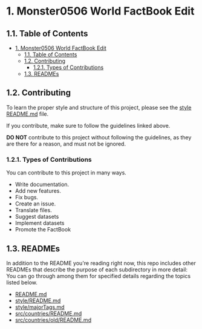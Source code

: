 # 1. Monster0506 World FactBook Edit

## 1.1. Table of Contents

- [1. Monster0506 World FactBook Edit](#1-monster0506-world-factbook-edit)
  - [1.1. Table of Contents](#11-table-of-contents)
  - [1.2. Contributing](#12-contributing)
    - [1.2.1. Types of Contributions](#121-types-of-contributions)
  - [1.3. READMEs](#13-readmes)

## 1.2. Contributing

To learn the proper style and structure of this project, please see the [style README.md](style/README.md) file.

If you contribute, make sure to follow the guidelines linked above.

__DO NOT__ contribute to this project without following the guidelines, as they are there for a reason, and must not be ignored.

### 1.2.1. Types of Contributions

You can contribute to this project in many ways.

- Write documentation.
- Add new features.
- Fix bugs.
- Create an issue.
- Translate files.
- Suggest datasets
- Implement datasets
- Promote the FactBook

## 1.3. READMEs

In addition to the README you're reading right now, this repo includes other READMEs that describe the purpose of each subdirectory in more detail: You can go through among them for specified details regarding the topics listed below.

- [README.md](README.md)
- [style/README.md](style/README.md)
- [style/majorTags.md](style/majorTags.md)
- [src/countries/README.md](src/countries/README.md)
- [src/countries/old/README.md](src/old/README.md)
